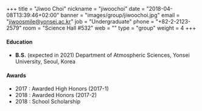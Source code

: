 +++
title = "Jiwoo Choi"
nickname = "jiwoochoi"
date = "2018-04-08T13:39:46+02:00"
banner = "images/group/jiwoochoi.jpg"
email = "jiwoosmile@yonsei.ac.kr"
job = "Undergraduate"
phone = "+82-2-2123-2579"
room = "Science Hall #532"
web = ""
type = "group"
weight = 4
+++

#### Education
+ **B.S.** (expected in 2021) Department of Atmospheric Sciences, Yonsei University, Seoul, Korea

#### Awards 
+ 2017 : Awarded High Honors (2017-1)
+ 2018 : Awarded Honors (2017-2)
+ 2018 : School Scholarship
